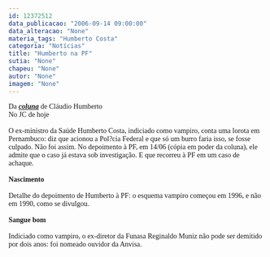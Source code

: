 ```yaml
---
id: 12372512
data_publicacao: "2006-09-14 09:00:00"
data_alteracao: "None"
materia_tags: "Humberto Costa"
categoria: "Notícias"
title: "Humberto na PF"
sutia: "None"
chapeu: "None"
autor: "None"
imagem: "None"
---
```

<p><FONT face=Verdana>Da <STRONG><EM><A href=\"https://jc3.uol.com.br/jornal/2006/09/14/col_125.php\" target=_blank>coluna</A></EM></STRONG> de Cláudio Humberto<BR>No JC de hoje<BR><BR>O ex-ministro da Saúde Humberto Costa, indiciado como vampiro, conta uma lorota em Pernambuco: diz que acionou a Pol?cia Federal e que só um burro faria isso, se fosse culpado. Não foi assim. No depoimento à PF, em 14/06 (cópia em poder da coluna), ele admite que o caso já estava sob investigação. E que recorreu à PF em um caso de achaque.<BR><BR><STRONG>Nascimento <BR></STRONG><BR>Detalhe do depoimento de Humberto à PF: o esquema vampiro começou em 1996, e não em 1990, como se divulgou. <BR><BR><STRONG>Sangue bom <BR></STRONG><BR>Indiciado como vampiro, o ex-diretor da Funasa Reginaldo Muniz não pode ser demitido por dois anos: foi nomeado ouvidor da Anvisa.</FONT> </p>

